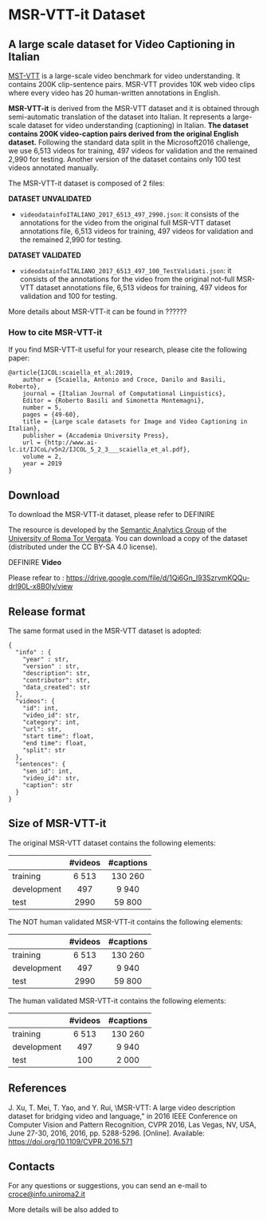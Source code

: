 # MSR-VTT-it Dataset
## A large scale dataset for Video Captioning in Italian

[MST-VTT](https://www.microsoft.com/en-us/research/publication/msr-vtt-a-large-video-description-dataset-for-bridging-video-and-language/) is a large-scale video benchmark for video understanding.
It contains 200K clip-sentence pairs. MSR-VTT provides 10K web video clips where 
every video has 20 human-written annotations in English.

**MSR-VTT-it** is derived from the MSR-VTT dataset and it is obtained through semi-automatic translation of the dataset 
into Italian. It represents a large-scale dataset for video understanding (captioning) in Italian. 
**The dataset contains 200K video-caption pairs derived from the original English dataset.** 
Following the standard data split in the Microsoft2016 challenge, we use 6,513 videos for training, 497 videos for validation and the remained 2,990 for testing.
Another version of the dataset contains only 100 test videos annotated manually.

The MSR-VTT-it dataset is composed of 2 files:

**DATASET UNVALIDATED**
* `videodatainfoITALIANO_2017_6513_497_2990.json`: it consists of the annotations for the video
from the original full MSR-VTT dataset annotations file, 6,513 videos for training, 497 videos for validation and the remained 2,990 for testing.

**DATASET VALIDATED**
* `videodatainfoITALIANO_2017_6513_497_100_TestValidati.json`: it consists of the annotations for the video
from the original not-full MSR-VTT dataset annotations file, 6,513 videos for training, 497 videos for validation and 100 for testing.


More details about MSR-VTT-it can be found in ??????




### How to cite MSR-VTT-it


If you find MSR-VTT-it useful for your research, please cite the following paper:

~~~~
@article{IJCOL:scaiella_et_al:2019,
	author = {Scaiella, Antonio and Croce, Danilo and Basili, Roberto},
	journal = {Italian Journal of Computational Linguistics},
	Editor = {Roberto Basili and Simonetta Montemagni},
	number = 5,
	pages = {49-60},
	title = {Large scale datasets for Image and Video Captioning in Italian},
	publisher = {Accademia University Press},
	url = {http://www.ai-lc.it/IJCoL/v5n2/IJCOL_5_2_3___scaiella_et_al.pdf},
	volume = 2,
	year = 2019
}
~~~~


## Download

To download the MSR-VTT-it dataset, please refer to DEFINIRE

The resource is developed by the [Semantic Analytics Group](http://sag.art.uniroma2.it) of
the [University of Roma Tor Vergata](http://web.uniroma2.it/home). 
You can download a copy of the dataset (distributed under the CC BY-SA 4.0 license).

DEFINIRE
**Video**

Please refear to : https://drive.google.com/file/d/1Qi6Gn_l93SzrvmKQQu-drI90L-x8B0ly/view

## Release format

The same format used in the MSR-VTT dataset is adopted:

```
{
  "info" : {
    "year" : str,
    "version" : str,
    "description": str,
    "contributor": str,
    "data_created": str
  },
  "videos": {
    "id": int,
    "video_id": str,
    "category": int,
    "url": str,
    "start time": float,
    "end time": float,
    "split": str
  },
  "sentences": {
    "sen_id": int,
    "video_id": str,
    "caption": str
  }
}

```


## Size of MSR-VTT-it

The original MSR-VTT dataset contains the following elements:

|  | #videos	| #captions	| 
| --------- | :---------: | :-----: |
|	training 	|   6 513 | 130 260 |
|	development	| 497 | 9 940 |
|	test  | 2990 | 59 800   |


The NOT human validated MSR-VTT-it contains the following elements:

|  | #videos	| #captions	| 
| --------- | :---------: | :-----: |
|	training 	|   6 513 | 130 260 |
|	development	| 497 | 9 940 |
|	test  | 2990 | 59 800   |

The human validated MSR-VTT-it contains the following elements:

|  | #videos	| #captions	| 
| --------- | :---------: | :-----: |
|	training 	|   6 513 | 130 260 |
|	development	| 497 | 9 940 |
|	test  | 100 | 2 000   |


## References
J. Xu, T. Mei, T. Yao, and Y. Rui, \MSR-VTT: A large video description
dataset for bridging video and language," in 2016 IEEE Conference
on Computer Vision and Pattern Recognition, CVPR 2016, Las Vegas,
NV, USA, June 27-30, 2016, 2016, pp. 5288-5296. [Online]. Available:
https://doi.org/10.1109/CVPR.2016.571

## Contacts

For any questions or suggestions, you can send an e-mail to <croce@info.uniroma2.it>

More details will be also added to
